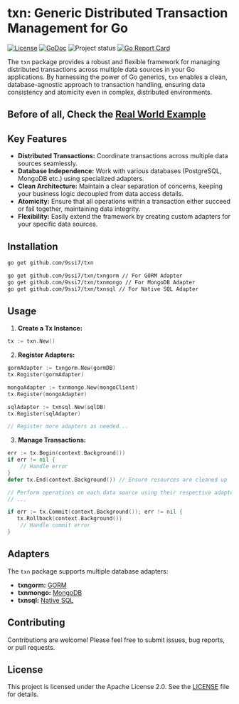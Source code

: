 # txn: Generic Distributed Transaction Management for Go

[![License](https://img.shields.io/badge/License-Apache%202.0-blue.svg)](https://opensource.org/licenses/Apache-2.0)
[![GoDoc](https://godoc.org/github.com/9ssi7/txn?status.svg)](https://pkg.go.dev/github.com/9ssi7/txn)
![Project status](https://img.shields.io/badge/version-1.0.2-green.svg)
[![Go Report Card](https://goreportcard.com/badge/github.com/9ssi7/txn)](https://goreportcard.com/report/github.com/9ssi7/txn)

The `txn` package provides a robust and flexible framework for managing distributed transactions across multiple data sources in your Go applications. By harnessing the power of Go generics, `txn` enables a clean, database-agnostic approach to transaction handling, ensuring data consistency and atomicity even in complex, distributed environments.

## Before of all, Check the [Real World Example](https://github.com/9ssi7/teknasyon.banking/blob/main/apps/banking/internal/app/commands/money_transfer.go#L41)

## Key Features

* **Distributed Transactions:** Coordinate transactions across multiple data sources seamlessly.
* **Database Independence:** Work with various databases (PostgreSQL, MongoDB etc.) using specialized adapters.
* **Clean Architecture:** Maintain a clear separation of concerns, keeping your business logic decoupled from data access details.
* **Atomicity:** Ensure that all operations within a transaction either succeed or fail together, maintaining data integrity.
* **Flexibility:** Easily extend the framework by creating custom adapters for your specific data sources.

## Installation

```bash
go get github.com/9ssi7/txn

go get github.com/9ssi7/txn/txngorm // For GORM Adapter
go get github.com/9ssi7/txn/txnmongo // For MongoDB Adapter
go get github.com/9ssi7/txn/txnsql // For Native SQL Adapter
```

## Usage

1. **Create a Tx Instance:**

```go
tx := txn.New()
```

2. **Register Adapters:**

```go
gormAdapter := txngorm.New(gormDB)
tx.Register(gormAdapter)

mongoAdapter := txnmongo.New(mongoClient)
tx.Register(mongoAdapter)

sqlAdapter := txnsql.New(sqlDB)
tx.Register(sqlAdapter)

// Register more adapters as needed...
```

3. **Manage Transactions:**

```go
err := tx.Begin(context.Background())
if err != nil {
    // Handle error
}
defer tx.End(context.Background()) // Ensure resources are cleaned up

// Perform operations on each data source using their respective adapters
// ...

if err := tx.Commit(context.Background()); err != nil {
   tx.Rollback(context.Background())
    // Handle commit error
}
```

## Adapters

The `txn` package supports multiple database adapters:

* **txngorm:** [GORM](./txngorm) 
* **txnmongo:** [MongoDB](./txnmongo)
* **txnsql:** [Native SQL](./txnsql)

## Contributing

Contributions are welcome! Please feel free to submit issues, bug reports, or pull requests.

## License

This project is licensed under the Apache License 2.0. See the [LICENSE](LICENSE) file for details.
